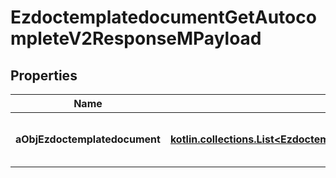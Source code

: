 
# EzdoctemplatedocumentGetAutocompleteV2ResponseMPayload

## Properties
| Name | Type | Description | Notes |
| ------------ | ------------- | ------------- | ------------- |
| **aObjEzdoctemplatedocument** | [**kotlin.collections.List&lt;EzdoctemplatedocumentAutocompleteElementResponse&gt;**](EzdoctemplatedocumentAutocompleteElementResponse.md) | An array of Ezdoctemplatedocument autocomplete element response. |  |



